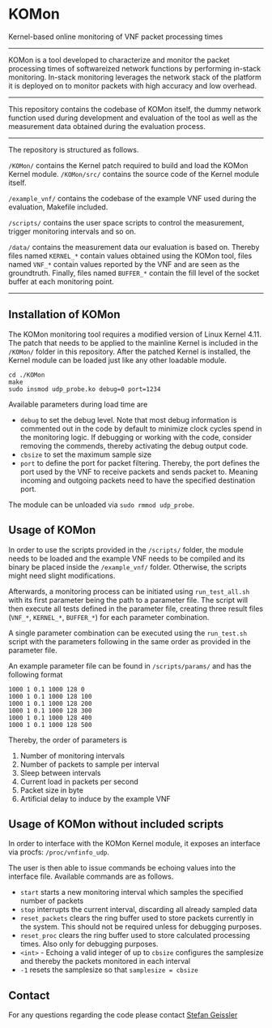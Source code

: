 # KOMon

Kernel-based online monitoring of VNF packet processing times

---

KOMon is a tool developed to characterize and monitor the packet processing times of softwareized network functions by performing in-stack monitoring. In-stack monitoring leverages the network stack of the platform it is deployed on to monitor packets with high accuracy and low overhead.

---

This repository contains the codebase of KOMon itself, the dummy network function used during development and evaluation of the tool as well as the measurement data obtained during the evaluation process.

---

The repository is structured as follows.

`/KOMon/` contains the Kernel patch required to build and load the KOMon Kernel module. `/KOMon/src/` contains the source code of the Kernel module itself.

`/example_vnf/` contains the codebase of the example VNF used during the evaluation, Makefile included.

`/scripts/` contains the user space scripts to control the measurement, trigger monitoring intervals and so on.

`/data/` contains the measurement data our evaluation is based on. Thereby files named `KERNEL_*` contain values obtained using the KOMon tool, files named `VNF_*` contain values reported by the VNF and are seen as the groundtruth. Finally, files named `BUFFER_*` contain the fill level of the socket buffer at each monitoring point.

---

## Installation of KOMon

The KOMon monitoring tool requires a modified version of Linux Kernel 4.11. The patch that needs to be applied to the mainline Kernel is included in the `/KOMon/` folder in this repository. After the patched Kernel is installed, the Kernel module can be loaded just like any other loadable module.

```
cd ./KOMon
make
sudo insmod udp_probe.ko debug=0 port=1234
```

Available parameters during load time are

* `debug` to set the debug level. Note that most debug information is commented out in the code by default to minimize clock cycles spend in the monitoring logic. If debugging or working with the code, consider removing the commends, thereby activating the debug output code.
* `cbsize` to set the maximum sample size
* `port` to define the port for packet filtering. Thereby, the port defines the port used by the VNF to receive packets and sends packet to. Meaning incoming and outgoing packets need to have the specified destination port.

The module can be unloaded via `sudo rmmod udp_probe`.

## Usage of KOMon

In order to use the scripts provided in the `/scripts/` folder, the module needs to be loaded and the example VNF needs to be compiled and its binary be placed inside the `/example_vnf/` folder. Otherwise, the scripts might need slight modifications.

Afterwards, a monitoring process can be initiated using `run_test_all.sh` with its first parameter being the path to a parameter file. The script will then execute all tests defined in the parameter file, creating three result files (`VNF_*`, `KERNEL_*`, `BUFFER_*`) for each parameter combination.

A single parameter combination can be executed using the `run_test.sh` script with the parameters following in the same order as provided in the parameter file.

An example parameter file can be found in `/scripts/params/` and has the following format

```
1000 1 0.1 1000 128 0
1000 1 0.1 1000 128 100
1000 1 0.1 1000 128 200
1000 1 0.1 1000 128 300
1000 1 0.1 1000 128 400
1000 1 0.1 1000 128 500
```

Thereby, the order of parameters is

1. Number of monitoring intervals
2. Number of packets to sample per interval
3. Sleep between intervals
4. Current load in packets per second
5. Packet size in byte
6. Artificial delay to induce by the example VNF

## Usage of KOMon without included scripts

In order to interface with the KOMon Kernel module, it exposes an interface via procfs: `/proc/vnfinfo_udp`.

The user is then able to issue commands be echoing values into the interface file. Available commands are as follows.

* `start` starts a new monitoring interval which samples the specified number of packets
* `stop` interrupts the current interval, discarding all already sampled data
* `reset_packets` clears the ring buffer used to store packets currently in the system. This should not be required unless for debugging purposes.
* `reset_proc` clears the ring buffer used to store calculated processing times. Also only for debugging purposes.
* `<int>` - Echoing a valid integer of up to `cbsize` configures the samplesize and thereby the packets monitored in each interval
* `-1` resets the samplesize so that `samplesize = cbsize`

## Contact

For any questions regarding the code please contact [Stefan Geissler](mailto:stefan.geissler@informatik.uni-wuerzburg.de)

